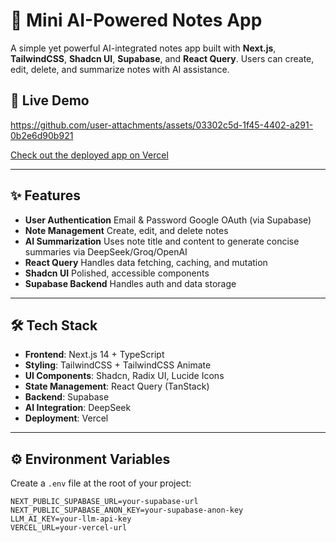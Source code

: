 # 🧠 Mini AI-Powered Notes App

A simple yet powerful AI-integrated notes app built with **Next.js**, **TailwindCSS**, **Shadcn UI**, **Supabase**, and **React Query**. Users can create, edit, delete, and summarize notes with AI assistance.

## 🔗 Live Demo
https://github.com/user-attachments/assets/03302c5d-1f45-4402-a291-0b2e6d90b921

[Check out the deployed app on Vercel](https://ai-powered-notes-app-pied.vercel.app/)  

---

## ✨ Features

-  **User Authentication**
  Email & Password
  Google OAuth (via Supabase)
-  **Note Management**
  Create, edit, and delete notes
-  **AI Summarization**
    Uses note title and content to generate concise summaries via DeepSeek/Groq/OpenAI
-  **React Query**
   Handles data fetching, caching, and mutation
-  **Shadcn UI**
   Polished, accessible components
-  **Supabase Backend**
   Handles auth and data storage
---

## 🛠️ Tech Stack

- **Frontend**: Next.js 14 + TypeScript
- **Styling**: TailwindCSS + TailwindCSS Animate
- **UI Components**: Shadcn, Radix UI, Lucide Icons
- **State Management**: React Query (TanStack)
- **Backend**: Supabase
- **AI Integration**: DeepSeek 
- **Deployment**: Vercel

---

## ⚙️ Environment Variables

Create a `.env` file at the root of your project:

```env
NEXT_PUBLIC_SUPABASE_URL=your-supabase-url
NEXT_PUBLIC_SUPABASE_ANON_KEY=your-supabase-anon-key
LLM_AI_KEY=your-llm-api-key
VERCEL_URL=your-vercel-url
